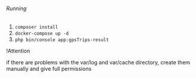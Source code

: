 ###### Running
1) `composer install`
2) `docker-compose up -d` 
3) `php bin/console app:gpsTrips-result`


!Attention

if there are problems with the var/log and var/cache directory, create them manually and give full permissions
